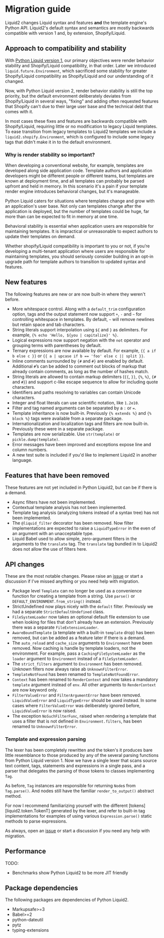 # Migration guide

Liquid2 changes Liquid syntax and features **and** the template engine's Python API. Liquid2's default syntax and semantics are mostly backwards compatible with version 1 and, by extension, Shopify/Liquid.

## Approach to compatibility and stability

With [Python Liquid version 1](https://github.com/jg-rp/liquid), our primary objectives were render behavior stability and Shopify/Liquid compatibility, in that order. Later we introduced `liquid.future.Environment`, which sacrificed some stability for greater Shopify/Liquid compatibility as Shopify/Liquid and our understanding of it changed.

Now, with Python Liquid version 2, render behavior stability is still the top priority, but the default environment deliberately deviates from Shopify/Liquid in several ways, "fixing" and adding often requested features that Shopify can't due to their large user base and the technical debt that comes with it.

In most cases these fixes and features are backwards compatible with Shopify/Liquid, requiring little or no modification to legacy Liquid templates. To ease transition from legacy templates to Liquid2 templates we include a `liquid2.shopify.Environment`, which is configured to include some legacy tags that didn't make it in to the default environment.

### Why is render stability so important?

When developing a conventional website, for example, templates are developed along side application code. Template authors and application developers might be different people or different teams, but templates are known at deployment time, and all templates can probably be parsed upfront and held in memory. In this scenario it's a pain if your template render engine introduces behavioral changes, but it's manageable.

Python Liquid caters for situations where templates change and grow with an application's user base. Not only can templates change after the application is deployed, but the number of templates could be huge, far more than can be expected to fit in memory at one time.

Behavioral stability is essential when application users are responsible for maintaining templates. It is impractical or unreasonable to expect authors to update their templates on demand.

Whether shopify/Liquid compatibility is important to you or not, if you’re developing a multi-tenant application where users are responsible for maintaining templates, you should seriously consider building in an opt-in upgrade path for template authors to transition to updated syntax and features.

## New features

The following features are new or are now built-in where they weren't before.

- More whitespace control. Along with a `default_trim` configuration option, tags and the output statement now support `+`, `-` and `~` for controlling whitespace in templates. By default, `~` will remove newlines but retain space and tab characters.
- String literals support interpolation using `${` and `}` as delimiters. For example, `{% echo 'Hello, ${you | capitalize}' %}`.
- Logical expressions now support negation with the `not` operator and grouping terms with parentheses by default.
- Ternary expressions are now available by default. For example, `{{ a if b else c }}` or `{{ a | upcase if b == 'foo' else c || split }}`.
- Inline comments surrounded by `{#` and `#}` are enabled by default. Additional `#`’s can be added to comment out blocks of markup that already contain comments, as long as the number of hashes match.
- String literals are allowed to contain markup delimiters (`{{`, `}}`, `{%`, `%}`, `{#` and `#}`) and support c-like escape sequence to allow for including quote characters.
- Identifiers and paths resolving to variables can contain Unicode characters.
- Integer and float literals can use scientific notation, like `1.2e10`.
- Filter and tag named arguments can be separated by a `:` or `=`.
- Template inheritance is now built-in. Previously `{% extends %}` and `{% block %}` tags were available from a separate package.
- Internationalization and localization tags and filters are now built-in. Previously these were in a separate package.
- Templates are now serializable. Use `str(template)` or `pickle.dump(template)`.
- Error messages have been improved and exceptions expose line and column numbers.
- A new test suite is included if you'd like to implement Liquid2 in another language.

## Features that have been removed

These features are not yet included in Python Liquid2, but can be if there is a demand.

- Async filters have not been implemented.
- Contextual template analysis has not been implemented.
- Template tag analysis (analyzing tokens instead of a syntax tree) has not been implemented.
- The `@liquid_filter` decorator has been removed. Now filter implementations are expected to raise a `LiquidTypeError` in the even of an argument with an unacceptable type.
- Liquid Babel used to allow simple, zero-argument filters in the arguments to the `translate` tag. The `translate` tag bundled in to Liquid2 does not allow the use of filters here.

## API changes

These are the most notable changes. Please raise an [issue](https://github.com/jg-rp/python-liquid2/issues) or start a discussion if I've missed anything or you need help with migration.

- Package level `Template` can no longer be used as a convenience function for creating a template from a string. Use `parse()` or `DEFAULT_ENVIRONMENT.from_string()` instead.
- StrictUndefined now plays nicely with the `default` filter. Previously we had a separate `StrictDefaultUndefined` class.
- `FileSystemLoader` now takes an optional default file extension to use when looking for files that don't already have an extension. Previously there was a separate `FileExtensionLoader`.
- `AwareBoundTemplate` (a template with a built-in `template` drop) has been removed, but can be added as a feature later if there is a demand.
- The `auto_reload` and `cache_size` arguments to `Environment` have been removed. Now caching is handle by template loaders, not the environment. For example, pass a `CachingFileSystemLoader` as the `loader` argument to `Environment` instead of a `FileSystemLoader`.
- The `strict_filters` argument to `Environment` has been removed. Unknown filters now always raise ab `UnknownFilterError`.
- `TemplateNotFound` has been renamed to `TemplateNotFoundError`.
- `Context` has been renamed to `RenderContext` and now takes a mandatory `template` argument instead of `env`. All other arguments to `RenderContext` are now keyword only.
- `FilterValueError` and `FilterArgumentError` have been removed. `LiquidValueError` and `LiquidTypeError` should be used instead. In some cases where `FilterValueError` was deliberately ignored before, `LiquidValueError` is now raised.
- The exception `NoSuchFilterFunc`, raised when rendering a template that uses a filter that is not defined in `Environment.filters`, has been renamed to `UnknownFilterError`.

### Template and expression parsing

The lexer has been completely rewritten and the token's it produces bare little resemblance to those produced by any of the several parsing functions from Python Liquid version 1. Now we have a single lexer that scans source text content, tags, statements and expressions in a single pass, and a parser that delegates the parsing of those tokens to classes implementing `Tag`.

As before, `Tag` instances are responsible for returning `Node`s from `Tag.parse()`. And nodes still have the familiar `render_to_output()` abstract method.

For now I recommend familiarizing yourself with the different [tokens][liquid2.token.TokenT] generated by the lexer, and refer to built-in tag implementations for examples of using various `Expression.parse()` static methods to parse expressions.

As always, open an [issue](https://github.com/jg-rp/python-liquid2/issues) or start a discussion if you need any help with migration.

## Performance

TODO:

- Benchmarks show Python Liquid2 to be more JIT friendly

## Package dependencies

The following packages are dependencies of Python Liquid2.

- Markupsafe>=3
- Babel>=2
- python-dateutil
- pytz
- typing-extensions
